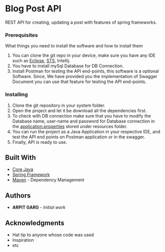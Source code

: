 # Blog Post API

REST API for creating, updating a post with features of spring frameworks.

### Prerequisites

What things you need to install the software and how to install them

1. You can clone the git repo in your device, make sure you have any IDE such as [Eclipse](https://www.eclipse.org/downloads/), [STS](https://spring.io/tools#suite-three), Intellij.
2. You have to install mySql Database for DB Connection.
3. Install Postman for testing the API end-points, this software is a optional Software. Since, We have provided you the implementation of Swagger Document you can use that feature for testing the API end-points.

### Installing

1. Clone the git repository in your system folder.
2. Open the project and let it be download all the dependencies first.
3. To check with DB connection make sure that you have to modify the Database name, user-name and password for Database connection in the [application.properties](https://github.com/Garg-Sahab-Ji/Blog-Post-API/blob/master/src/main/resources/application.properties) stored under resources folder.
4. You can run the project as a Java Application in your respective IDE, and test the API end points on Postman application or in the swagger.
5. Finally, API is ready to use.

## Built With

* [Core Java](https://www.java.com/en/)
* [Spring Framework](https://spring.io/)
* [Maven](https://maven.apache.org/) - Dependency Management

## Authors

* **ARPIT GARG** - *Initial work*

## Acknowledgments

* Hat tip to anyone whose code was used
* Inspiration
* etc
